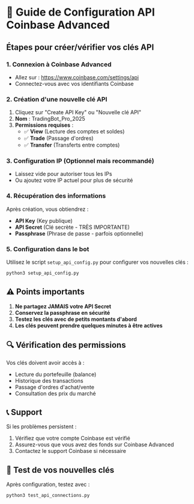 # 🔑 Guide de Configuration API Coinbase Advanced

## Étapes pour créer/vérifier vos clés API

### 1. Connexion à Coinbase Advanced
- Allez sur : https://www.coinbase.com/settings/api
- Connectez-vous avec vos identifiants Coinbase

### 2. Création d'une nouvelle clé API
1. Cliquez sur "Create API Key" ou "Nouvelle clé API"
2. **Nom** : TradingBot_Pro_2025
3. **Permissions requises** :
   - ✅ **View** (Lecture des comptes et soldes)
   - ✅ **Trade** (Passage d'ordres)
   - ✅ **Transfer** (Transferts entre comptes)

### 3. Configuration IP (Optionnel mais recommandé)
- Laissez vide pour autoriser tous les IPs
- Ou ajoutez votre IP actuel pour plus de sécurité

### 4. Récupération des informations
Après création, vous obtiendrez :
- **API Key** (Key publique)
- **API Secret** (Clé secrète - TRÈS IMPORTANTE)
- **Passphrase** (Phrase de passe - parfois optionnelle)

### 5. Configuration dans le bot
Utilisez le script `setup_api_config.py` pour configurer vos nouvelles clés :

```bash
python3 setup_api_config.py
```

## ⚠️ Points importants
1. **Ne partagez JAMAIS votre API Secret**
2. **Conservez la passphrase en sécurité**
3. **Testez les clés avec de petits montants d'abord**
4. **Les clés peuvent prendre quelques minutes à être actives**

## 🔍 Vérification des permissions
Vos clés doivent avoir accès à :
- Lecture du portefeuille (balance)
- Historique des transactions
- Passage d'ordres d'achat/vente
- Consultation des prix du marché

## 📞 Support
Si les problèmes persistent :
1. Vérifiez que votre compte Coinbase est vérifié
2. Assurez-vous que vous avez des fonds sur Coinbase Advanced
3. Contactez le support Coinbase si nécessaire

## 🧪 Test de vos nouvelles clés
Après configuration, testez avec :
```bash
python3 test_api_connections.py
```
